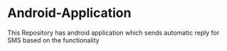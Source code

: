 # Android-Application
This Repository has android application which sends automatic reply for SMS based on the functionality 
